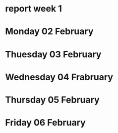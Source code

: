 # report week 1 

# Monday 02 February 

 

# Thuesday 03 February 



# Wednesday 04 Frabruary



# Thursday 05 February 



# Friday 06 February

